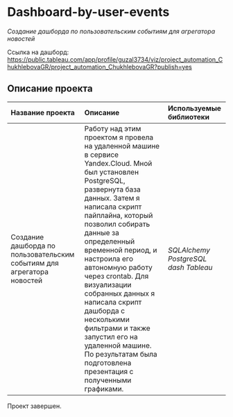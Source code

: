 # Dashboard-by-user-events
*Создание дашборда по пользовательским событиям для агрегатора новостей*   

Ссылка на дашборд: 
https://public.tableau.com/app/profile/guzal3734/viz/project_automation_ChukhlebovaGR/project_automation_ChukhlebovaGR?publish=yes

## Описание проекта
| **Название проекта** | **Описание** | **Используемые библиотеки** |
| :-------------------- | :-------------------- |:--------------------|
|Создание дашборда по пользовательским событиям для агрегатора новостей|Работу над этим проектом я провела на удаленной машине в сервисе Yandex.Cloud. Мной был установлен PostgreSQL, развернута база данных. Затем я написала скрипт пайплайна, который позволил собирать данные за определенный временной период, и настроила его автономную работу через crontab. Для визуализации собранных данных я написала скрипт дашборда с несколькими фильтрами и также запустил его на удаленной машине. По результатам была подготовлена презентация с полученными графиками. | *SQLAlchemy PostgreSQL dash Tableau* |

Проект завершен. 
